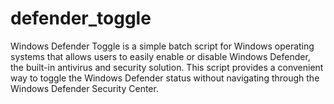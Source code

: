 # defender_toggle
Windows Defender Toggle is a simple batch script for Windows operating systems that allows users to easily enable or disable Windows Defender, the built-in antivirus and security solution. This script provides a convenient way to toggle the Windows Defender status without navigating through the Windows Defender Security Center.
